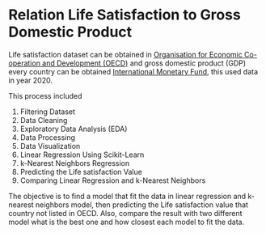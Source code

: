 # Relation Life Satisfaction to Gross Domestic Product

Life satisfaction dataset can be obtained in [Organisation for Economic Co-operation and Development (OECD)](https://stats.oecd.org/index.aspx?DataSetCode=BLI) and gross domestic product (GDP) every country can be obtained [International Monetary Fund](https://www.imf.org/external/datamapper/NGDPDPC@WEO/OEMDC/ADVEC/WEOWORLD), this used data in year 2020.

This process included
1. Filtering Dataset
2. Data Cleaning
3. Exploratory Data Analysis (EDA)
4. Data Processing
5. Data Visualization
6. Linear Regression Using Scikit-Learn
7. k-Nearest Neighbors Regression
8. Predicting the Life satisfaction Value
9. Comparing Linear Regression and k-Nearest Neighbors

The objective is to find a model that fit the data in linear regression and k-nearest neighbors model, then predicting the Life satisfaction value that country not listed in OECD. Also, compare the result with two different model what is the best one and how closest each model to fit the data.
